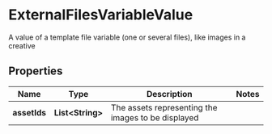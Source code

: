 

# ExternalFilesVariableValue

A value of a template file variable (one or several files), like images in a creative

## Properties

| Name | Type | Description | Notes |
|------------ | ------------- | ------------- | -------------|
|**assetIds** | **List&lt;String&gt;** | The assets representing the images to be displayed |  |



